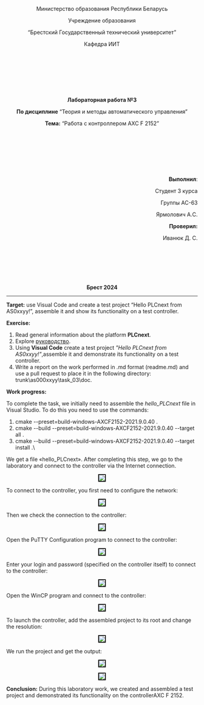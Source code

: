 <p align="center">Министерство образования Республики Беларусь</p>
<p align="center">Учреждение образования</p>
<p align="center">“Брестский Государственный технический университет”</p>
<p align="center">Кафедра ИИТ</p>
<br><br><br><br><br><br>
<p align="center"><strong>Лабораторная работа №3</strong></p>
<p align="center"><strong>По дисциплине</strong> “Теория и методы автоматического управления”</p>
<p align="center"><strong>Тема:</strong> “Работа с контроллером AXC F 2152”</p>
<br><br><br><br><br><br>
<p align="right"><strong>Выполнил</strong>:</p>
<p align="right">Студент 3 курса</p>
<p align="right">Группы АС-63</p>
<p align="right">Ярмолович А.C.</p>
<p align="right"><strong>Проверил:</strong></p>
<p align="right">Иванюк Д. С.</p>
<br><br><br><br><br>
<p align="center"><strong>Брест 2024</strong></p>

---
**Target:** use Visual Code and create a test project “Hello PLCnext from AS0xxyy!”, assemble it and show its functionality on a test controller.

**Exercise:**

1. Read general information about the platform **PLCnext**.
1. Explore [руководство](https://github.com/savushkin-r-d/PLCnext-howto/tree/master/HowTo%20build%20program%20Hello%20PLCnext).
1. Using **Visual Code** create a test project *"Hello PLCnext from AS0xxyy!"*,assemble it and demonstrate its functionality on a test controller.
1. Write a report on the work performed in .md format (readme.md) and use a pull request to place it in the following directory: trunk\as000xxyy\task_03\doc.

**Work progress:**

To complete the task, we initially need to assemble the *hello_PLCnext* file in Visual Studio. To do this you need to use the commands:

1) cmake --preset=build-windows-AXCF2152-2021.9.0.40 .
1) cmake --build --preset=build-windows-AXCF2152-2021.9.0.40 --target all .
1) cmake --build --preset=build-windows-AXCF2152-2021.9.0.40 --target install .\

We get a file «hello_PLCnext».
After completing this step, we go to the laboratory and connect to the controller via the Internet connection.

<p align="center"><img style='border:2px solid #000000'src="images/img1.png"/>

To connect to the controller, you first need to configure the network:

<p align="center"><img style='border:2px solid #000000'src="images/img2.png"/>

Then we check the connection to the controller:

<p align="center"><img style='border:2px solid #000000'src="images/img3.png"/>

Open the PuTTY Configuration program to connect to the controller:

<p align="center"><img style='border:2px solid #000000'src="images/img4.png"/>

Enter your login and password (specified on the controller itself) to connect to the controller:

<p align="center"><img style='border:2px solid #000000'src="images/img5.png"/>

Open the WinCP program and connect to the controller:

<p align="center"><img style='border:2px solid #000000'src="images/img6.png"/>

To launch the controller, add the assembled project to its root and change the resolution:

<p align="center"><img style='border:2px solid #000000'src="images/img7.png"/>

We run the project and get the output:

<p align="center"><img style='border:2px solid #000000'src="images/img8.png"/>

<p align="center"><img style='border:2px solid #000000'src="images/img9.png"/>

**Conclusion:** During this laboratory work, we created and assembled a test project and demonstrated its functionality on the controllerAXC F 2152.
